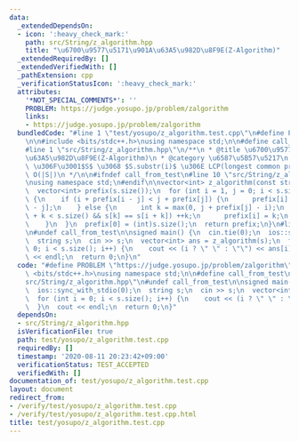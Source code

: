 ```yaml
---
data:
  _extendedDependsOn:
  - icon: ':heavy_check_mark:'
    path: src/String/z_algorithm.hpp
    title: "\u6700\u9577\u5171\u901A\u63A5\u982D\u8F9E(Z-Algorithm)"
  _extendedRequiredBy: []
  _extendedVerifiedWith: []
  _pathExtension: cpp
  _verificationStatusIcon: ':heavy_check_mark:'
  attributes:
    '*NOT_SPECIAL_COMMENTS*': ''
    PROBLEM: https://judge.yosupo.jp/problem/zalgorithm
    links:
    - https://judge.yosupo.jp/problem/zalgorithm
  bundledCode: "#line 1 \"test/yosupo/z_algorithm.test.cpp\"\n#define PROBLEM \"https://judge.yosupo.jp/problem/zalgorithm\"\
    \n\n#include <bits/stdc++.h>\nusing namespace std;\n\n#define call_from_test\n\
    #line 1 \"src/String/z_algorithm.hpp\"\n/**\n * @title \u6700\u9577\u5171\u901A\
    \u63A5\u982D\u8F9E(Z-Algorithm)\n * @category \u6587\u5B57\u5217\n *  $prefix_i$\
    \ \u306F\u3001$S$ \u3068 $S.substr(i)$ \u306E LCP(longest common prefix)\n * \
    \ O(|S|)\n */\n\n#ifndef call_from_test\n#line 10 \"src/String/z_algorithm.hpp\"\
    \nusing namespace std;\n#endif\n\nvector<int> z_algorithm(const string &s) {\n\
    \  vector<int> prefix(s.size());\n  for (int i = 1, j = 0; i < s.size(); i++)\
    \ {\n    if (i + prefix[i - j] < j + prefix[j]) {\n      prefix[i] = prefix[i\
    \ - j];\n    } else {\n      int k = max(0, j + prefix[j] - i);\n      while (i\
    \ + k < s.size() && s[k] == s[i + k]) ++k;\n      prefix[i] = k;\n      j = i;\n\
    \    }\n  }\n  prefix[0] = (int)s.size();\n  return prefix;\n}\n#line 8 \"test/yosupo/z_algorithm.test.cpp\"\
    \n#undef call_from_test\n\nsigned main() {\n  cin.tie(0);\n  ios::sync_with_stdio(0);\n\
    \  string s;\n  cin >> s;\n  vector<int> ans = z_algorithm(s);\n  for (int i =\
    \ 0; i < s.size(); i++) {\n    cout << (i ? \" \" : \"\") << ans[i];\n  }\n  cout\
    \ << endl;\n  return 0;\n}\n"
  code: "#define PROBLEM \"https://judge.yosupo.jp/problem/zalgorithm\"\n\n#include\
    \ <bits/stdc++.h>\nusing namespace std;\n\n#define call_from_test\n#include \"\
    src/String/z_algorithm.hpp\"\n#undef call_from_test\n\nsigned main() {\n  cin.tie(0);\n\
    \  ios::sync_with_stdio(0);\n  string s;\n  cin >> s;\n  vector<int> ans = z_algorithm(s);\n\
    \  for (int i = 0; i < s.size(); i++) {\n    cout << (i ? \" \" : \"\") << ans[i];\n\
    \  }\n  cout << endl;\n  return 0;\n}"
  dependsOn:
  - src/String/z_algorithm.hpp
  isVerificationFile: true
  path: test/yosupo/z_algorithm.test.cpp
  requiredBy: []
  timestamp: '2020-08-11 20:23:42+09:00'
  verificationStatus: TEST_ACCEPTED
  verifiedWith: []
documentation_of: test/yosupo/z_algorithm.test.cpp
layout: document
redirect_from:
- /verify/test/yosupo/z_algorithm.test.cpp
- /verify/test/yosupo/z_algorithm.test.cpp.html
title: test/yosupo/z_algorithm.test.cpp
---
```

